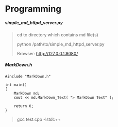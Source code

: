 # Programming


##### simple_md_httpd_server.py
> cd to directory which contains md file(s)
>
> python /path/to/simple_md_httpd_server.py
>
> Browser: http://127.0.0.1:8080/
>

##### MarkDown.h
```
#include "MarkDown.h"

int main()
{
	MarkDown md;
    cout << md.MarkDown_Text( "> MarkDown Text" );

	return 0;
}
```
>
> gcc test.cpp -lstdc++
>
